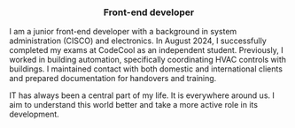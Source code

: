 <h3 align="center">Front-end developer</h3>
<p>I am a junior front-end developer with a background in system administration (CISCO) and electronics. In August 2024, I successfully completed my exams at CodeCool as an independent student. Previously, I worked in building automation, specifically coordinating HVAC controls with buildings. I maintained contact with both domestic and international clients and prepared documentation for handovers and training.</p>

<p>IT has always been a central part of my life. It is everywhere around us. I aim to understand this world better and take a more active role in its development.</p>
